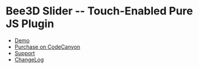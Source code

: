# Bee3D Slider -- Touch-Enabled Pure JS Plugin 

* [Demo](http://www.lukeed.com/store/bee3d)
* [Purchase on CodeCanyon](http://codecanyon.net/item/bee3d-slider-touchenabled-pure-js-plugin/9853467?ref=lukeed)
* [Support](https://github.com/lukeed/bee3d/issues)
* [ChangeLog](https://github.com/lukeed/bee3d/changelog.md)

